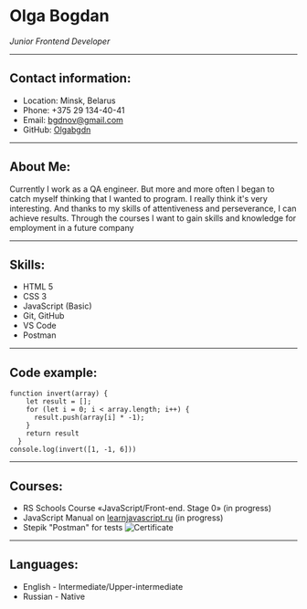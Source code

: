 # Olga Bogdan
*Junior Frontend Developer*
*************
## Contact information:
* Location: Minsk, Belarus
* Phone: +375 29 134-40-41
* Email: <bgdnov@gmail.com>
* GitHub: [Olgabgdn](https://github.com/Olgabgdn)
*************
## About Me:
Currently I work as a QA engineer. But more and more often I began to catch myself thinking that I wanted to program. I really think it's very interesting. And thanks to my skills of attentiveness and perseverance, I can achieve results. Through the courses I want to gain skills and knowledge for employment in a future company
*************
## Skills:
* HTML 5
* CSS 3
* JavaScript (Basic)
* Git, GitHub
* VS Code
* Postman
*************
## Code example:
```
function invert(array) {
    let result = [];
    for (let i = 0; i < array.length; i++) {
      result.push(array[i] * -1);
    }
    return result
  }
console.log(invert([1, -1, 6]))
```
*************
## Courses:
* RS Schools Course «JavaScript/Front-end. Stage 0» (in progress)
* JavaScript Manual on [learnjavascript.ru](learnjavascript.ru) (in progress)
* Stepik "Postman" for tests
![Certificate](/images/photo1719492814.jpeg)
*************
## Languages:
* English - Intermediate/Upper-intermediate
* Russian - Native

